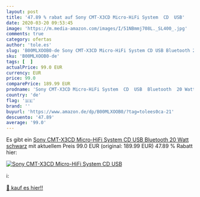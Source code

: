 ```yaml
---
layout: post
title: '47.89 % rabat auf Sony CMT-X3CD Micro-HiFi System  CD  USB'
date: 2020-03-20 09:53:45
image: 'https://m.media-amazon.com/images/I/51NBmmj708L._SL400_.jpg'
comments: true
category: ofertas
author: 'tole.es'
slug: 'B00MLXOOB0-de Sony CMT-X3CD Micro-HiFi System CD USB Bluetooth 20 Watt...'
sku: 'B00MLXOOB0-de'
tags: [  ]
actualPrice: 99.0 EUR
currency: EUR
price: 99.0
comparePrice: 189.99 EUR
prodname: 'Sony CMT-X3CD Micro-HiFi System  CD  USB  Bluetooth  20 Watt  schwarz'
country: 'de'
flag: '🇩🇪'
brand: ''
buyurl: 'https://www.amazon.de/dp/B00MLXOOB0/?tag=tolees0ca-21'
descuento: '47.89'
average: '99.0'
---
```


Es gibt ein [Sony CMT-X3CD Micro-HiFi System  CD  USB  Bluetooth  20 Watt  schwarz](https://www.amazon.de/dp/B00MLXOOB0/?tag=tolees0ca-21) mit aktuellem Preis 99.0 EUR (original: 189.99 EUR) 47.89 % Rabatt hier:

[![Sony CMT-X3CD Micro-HiFi System  CD  USB](https://m.media-amazon.com/images/I/51NBmmj708L._SL400_.jpg)](https://www.amazon.de/dp/B00MLXOOB0/?tag=tolees0ca-21)

ℹ️:


[🛒 kauf es hier!!](https://www.amazon.de/dp/B00MLXOOB0/?tag=tolees0ca-21)
